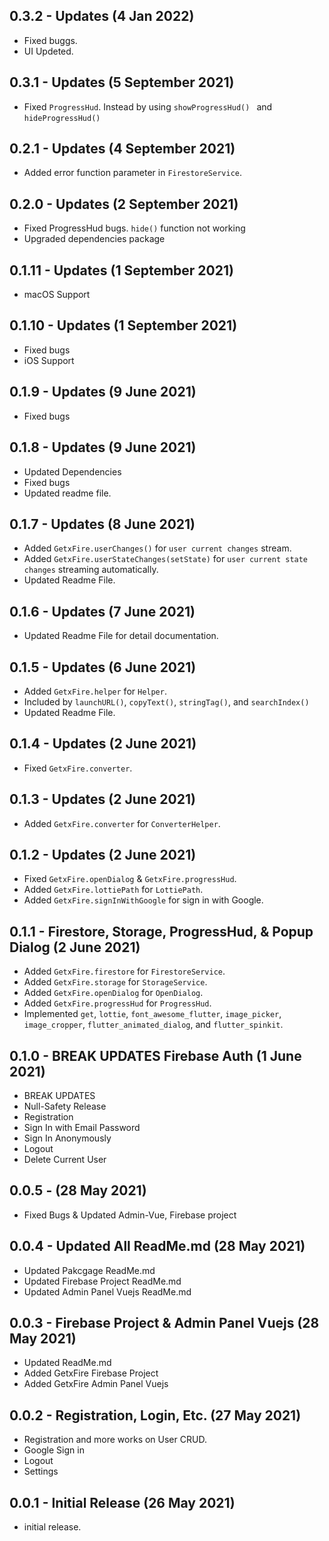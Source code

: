## 0.3.2 - Updates (4 Jan 2022)

- Fixed buggs.
- UI Updeted.

## 0.3.1 - Updates (5 September 2021)

- Fixed `ProgressHud`. Instead by using `showProgressHud() ` and `hideProgressHud()`

## 0.2.1 - Updates (4 September 2021)

- Added error function parameter in `FirestoreService`.

## 0.2.0 - Updates (2 September 2021)

- Fixed ProgressHud bugs. `hide()` function not working
- Upgraded dependencies package

## 0.1.11 - Updates (1 September 2021)

- macOS Support

## 0.1.10 - Updates (1 September 2021)

- Fixed bugs
- iOS Support

## 0.1.9 - Updates (9 June 2021)

- Fixed bugs

## 0.1.8 - Updates (9 June 2021)

- Updated Dependencies
- Fixed bugs
- Updated readme file.

## 0.1.7 - Updates (8 June 2021)

- Added `GetxFire.userChanges()` for `user current changes` stream.
- Added `GetxFire.userStateChanges(setState)` for `user current state changes` streaming automatically.
- Updated Readme File.

## 0.1.6 - Updates (7 June 2021)

- Updated Readme File for detail documentation.

## 0.1.5 - Updates (6 June 2021)

- Added `GetxFire.helper` for `Helper`.
- Included by `launchURL()`,  `copyText()`, `stringTag()`, and `searchIndex()`
- Updated Readme File.

## 0.1.4 - Updates (2 June 2021)

- Fixed `GetxFire.converter`.

## 0.1.3 - Updates (2 June 2021)

- Added `GetxFire.converter` for `ConverterHelper`.

## 0.1.2 - Updates (2 June 2021)

- Fixed `GetxFire.openDialog` & `GetxFire.progressHud`.
- Added `GetxFire.lottiePath` for `LottiePath`.
- Added `GetxFire.signInWithGoogle` for sign in with Google.

## 0.1.1 - Firestore, Storage, ProgressHud, & Popup Dialog (2 June 2021)

- Added `GetxFire.firestore` for `FirestoreService`.
- Added `GetxFire.storage` for `StorageService`.
- Added `GetxFire.openDialog` for `OpenDialog`.
- Added `GetxFire.progressHud` for `ProgressHud`.
- Implemented `get`, `lottie`, `font_awesome_flutter`, `image_picker`, `image_cropper`, `flutter_animated_dialog`, and `flutter_spinkit`.

## 0.1.0 - BREAK UPDATES Firebase Auth (1 June 2021)

- BREAK UPDATES
- Null-Safety Release
- Registration
- Sign In with Email Password
- Sign In Anonymously
- Logout
- Delete Current User

## 0.0.5 - (28 May 2021)

- Fixed Bugs & Updated Admin-Vue, Firebase project

## 0.0.4 - Updated All ReadMe.md (28 May 2021)

- Updated Pakcgage ReadMe.md
- Updated Firebase Project ReadMe.md
- Updated Admin Panel Vuejs ReadMe.md

## 0.0.3 - Firebase Project & Admin Panel Vuejs (28 May 2021)

- Updated ReadMe.md
- Added GetxFire Firebase Project
- Added GetxFire Admin Panel Vuejs

## 0.0.2 - Registration, Login, Etc. (27 May 2021)

- Registration and more works on User CRUD.
- Google Sign in
- Logout
- Settings

## 0.0.1 - Initial Release (26 May 2021)

* initial release.
